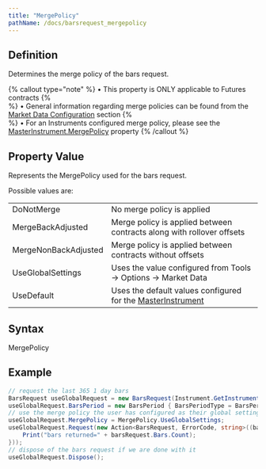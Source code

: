 ```yaml
---
title: "MergePolicy"
pathName: /docs/barsrequest_mergepolicy
---
```


## Definition

Determines the merge policy of the bars request.

{% callout type="note" %}
&bull; This property is ONLY applicable to Futures contracts {% <br> %}
&bull; General information regarding merge policies can be found from the [Market Data Configuration](/docs/desktop/merge_policy) section {% <br> %}
&bull; For an Instruments configured merge policy, please see the [MasterInstrument.MergePolicy](/docs/desktop/merge_policy) property
{% /callout %}

## Property Value

Represents the MergePolicy used for the bars request.

Possible values are:

|  |  |
| --- | --- |
| DoNotMerge | No merge policy is applied |
| MergeBackAdjusted | Merge policy is applied between contracts along with rollover offsets |
| MergeNonBackAdjusted | Merge policy is applied between contracts without offsets |
| UseGlobalSettings | Uses the value configured from Tools -> Options -> Market Data |
| UseDefault | Uses the default values configured for the [MasterInstrument](/docs/desktop/masterinstrument) |

## Syntax

MergePolicy

## Example

```csharp
// request the last 365 1 day bars
BarsRequest useGlobalRequest = new BarsRequest(Instrument.GetInstrument("ES 09-16"), 365);
useGlobalRequest.BarsPeriod = new BarsPeriod { BarsPeriodType = BarsPeriodType.Day, Value = 1 };
// use the merge policy the user has configured as their global setting
useGlobalRequest.MergePolicy = MergePolicy.UseGlobalSettings;
useGlobalRequest.Request(new Action<BarsRequest, ErrorCode, string>((barsRequest, errorCode, errorMessage) => {
    Print("bars returned=" + barsRequest.Bars.Count);
}));
// dispose of the bars request if we are done with it
useGlobalRequest.Dispose();
```
